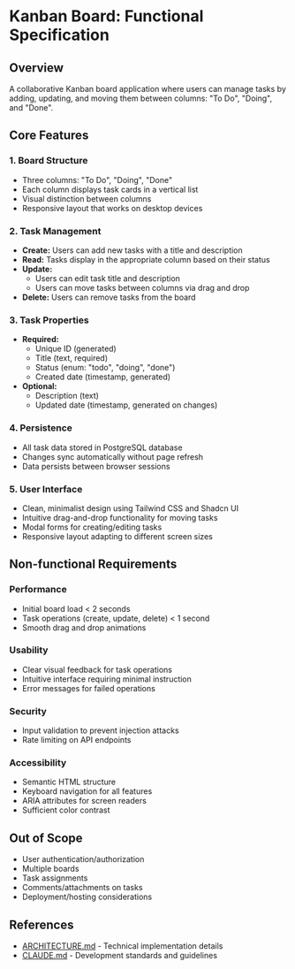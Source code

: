 # Kanban Board: Functional Specification

## Overview

A collaborative Kanban board application where users can manage tasks by adding, updating, and moving them between columns: "To Do", "Doing", and "Done".

## Core Features

### 1. Board Structure
- Three columns: "To Do", "Doing", "Done"
- Each column displays task cards in a vertical list
- Visual distinction between columns
- Responsive layout that works on desktop devices

### 2. Task Management
- **Create:** Users can add new tasks with a title and description
- **Read:** Tasks display in the appropriate column based on their status
- **Update:** 
  - Users can edit task title and description
  - Users can move tasks between columns via drag and drop
- **Delete:** Users can remove tasks from the board

### 3. Task Properties
- **Required:**
  - Unique ID (generated)
  - Title (text, required)
  - Status (enum: "todo", "doing", "done")
  - Created date (timestamp, generated)
- **Optional:**
  - Description (text)
  - Updated date (timestamp, generated on changes)

### 4. Persistence
- All task data stored in PostgreSQL database
- Changes sync automatically without page refresh
- Data persists between browser sessions

### 5. User Interface
- Clean, minimalist design using Tailwind CSS and Shadcn UI
- Intuitive drag-and-drop functionality for moving tasks
- Modal forms for creating/editing tasks
- Responsive layout adapting to different screen sizes

## Non-functional Requirements

### Performance
- Initial board load < 2 seconds
- Task operations (create, update, delete) < 1 second
- Smooth drag and drop animations

### Usability
- Clear visual feedback for task operations
- Intuitive interface requiring minimal instruction
- Error messages for failed operations

### Security
- Input validation to prevent injection attacks
- Rate limiting on API endpoints

### Accessibility
- Semantic HTML structure
- Keyboard navigation for all features
- ARIA attributes for screen readers
- Sufficient color contrast

## Out of Scope

- User authentication/authorization
- Multiple boards
- Task assignments
- Comments/attachments on tasks
- Deployment/hosting considerations

## References
- [ARCHITECTURE.md](ARCHITECTURE.md) - Technical implementation details
- [CLAUDE.md](CLAUDE.md) - Development standards and guidelines